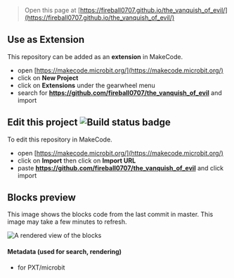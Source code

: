 
> Open this page at [https://fireball0707.github.io/the_vanquish_of_evil/](https://fireball0707.github.io/the_vanquish_of_evil/)

## Use as Extension

This repository can be added as an **extension** in MakeCode.

* open [https://makecode.microbit.org/](https://makecode.microbit.org/)
* click on **New Project**
* click on **Extensions** under the gearwheel menu
* search for **https://github.com/fireball0707/the_vanquish_of_evil** and import

## Edit this project ![Build status badge](https://github.com/fireball0707/the_vanquish_of_evil/workflows/MakeCode/badge.svg)

To edit this repository in MakeCode.

* open [https://makecode.microbit.org/](https://makecode.microbit.org/)
* click on **Import** then click on **Import URL**
* paste **https://github.com/fireball0707/the_vanquish_of_evil** and click import

## Blocks preview

This image shows the blocks code from the last commit in master.
This image may take a few minutes to refresh.

![A rendered view of the blocks](https://github.com/fireball0707/the_vanquish_of_evil/raw/master/.github/makecode/blocks.png)

#### Metadata (used for search, rendering)

* for PXT/microbit
<script src="https://makecode.com/gh-pages-embed.js"></script><script>makeCodeRender("{{ site.makecode.home_url }}", "{{ site.github.owner_name }}/{{ site.github.repository_name }}");</script>
